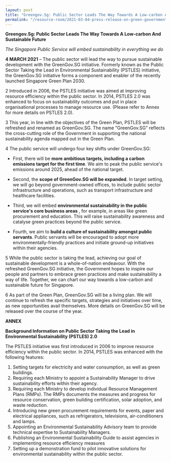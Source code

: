 ```yaml
---
layout: post
title: "Greengov.Sg: Public Sector Leads The Way Towards A Low-carbon And Sustainable Future"
permalink: "/resource-room/2021-03-04-press-release-on-green-government"
---
```


**Greengov.Sg: Public Sector Leads The Way Towards A Low-carbon And Sustainable Future**

_The Singapore Public Service will embed sustainability in everything we do_

**4 MARCH 2021** – The public sector will lead the way to pursue sustainable development with the GreenGov.SG initiative. Formerly known as the Public Sector Taking the Lead in Environmental Sustainability (PSTLES) initiative, the GreenGov.SG initiative forms a component and enabler of the recently launched Singapore Green Plan 2030.

2 Introduced in 2006, the PSTLES initiative was aimed at improving resource efficiency within the public sector. In 2014, PSTLES 2.0 was enhanced to focus on sustainability outcomes and put in place organisational processes to manage resource use. (Please refer to Annex for more details on PSTLES 2.0).

3 This year, in line with the objectives of the Green Plan, PSTLES will be refreshed and renamed as GreenGov.SG. The name &quot;GreenGov.SG&quot; reflects the cross-cutting role of the Government in supporting the national sustainability agenda mapped out in the Green Plan.

4 The public service will undergo four key shifts under GreenGov.SG:

- First, there will be **more ambitious targets, including a carbon emissions target for the first time**. We aim to peak the public service&#39;s emissions around 2025, ahead of the national target.

- Second, the **scope of GreenGov.SG will be expanded**. In target setting, we will go beyond government-owned offices, to include public sector infrastructure and operations, such as transport infrastructure and healthcare facilities.

- Third, we will embed **environmental sustainability in the public service&#39;s core business areas** , for example, in areas like green procurement and education. This will raise sustainability awareness and catalyse green practices beyond the public service.

- Fourth, we aim to **build a culture of sustainability amongst public servants**. Public servants will be encouraged to adopt more environmentally-friendly practices and initiate ground-up initiatives within their agencies.

5 While the public sector is taking the lead, achieving our goal of sustainable development is a whole-of-nation endeavour. With the refreshed GreenGov.SG initiative, the Government hopes to inspire our people and partners to embrace green practices and make sustainability a way of life. Together, we can chart our way towards a low-carbon and sustainable future for Singapore.

6 As part of the Green Plan, GreenGov.SG will be a living plan. We will continue to refresh the specific targets, strategies and initiatives over time, as new opportunities avail themselves. More details on GreenGov.SG will be released over the course of the year.

**ANNEX**

**Background Information on Public Sector Taking the Lead in Environmental Sustainability (PSTLES) 2.0**

The PSTLES initiative was first introduced in 2006 to improve resource efficiency within the public sector. In 2014, PSTLES was enhanced with the following features:

1. Setting targets for electricity and water consumption, as well as green buildings.
2. Requiring each Ministry to appoint a Sustainability Manager to drive sustainability efforts within their agency.
3. Requiring each Ministry to develop individual Resource Management Plans (RMPs). The RMPs documents the measures and progress for resource conservation, green building certification, solar adoption, and waste reduction.
4. Introducing new green procurement requirements for events, paper and electrical appliances, such as refrigerators, televisions, air-conditioners and lamps.
5. Appointing an Environmental Sustainability Advisory team to provide technical expertise to Sustainability Managers.
6. Publishing an Environmental Sustainability Guide to assist agencies in implementing resource efficiency measures
7. Setting up a demonstration fund to pilot innovative solutions for environmental sustainability within the public sector.